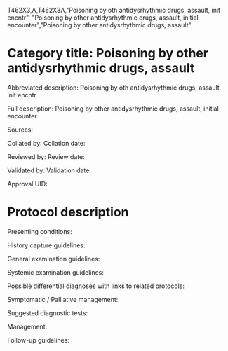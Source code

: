 T462X3,A,T462X3A,"Poisoning by oth antidysrhythmic drugs, assault, init encntr", "Poisoning by other antidysrhythmic drugs, assault, initial encounter","Poisoning by other antidysrhythmic drugs, assault"
# Category title: Poisoning by other antidysrhythmic drugs, assault

Abbreviated description: Poisoning by oth antidysrhythmic drugs, assault, init encntr

Full description: Poisoning by other antidysrhythmic drugs, assault, initial encounter

Sources:

Collated by:
Collation date:

Reviewed by:
Review date:

Validated by:
Validation date:

Approval UID:

# Protocol description

Presenting conditions:

History capture guidelines:

General examination guidelines:

Systemic examination guidelines:

Possible differential diagnoses with links to related protocols:

Symptomatic / Palliative management:

Suggested diagnostic tests:

Management:

Follow-up guidelines:
